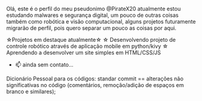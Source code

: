Olá, este é o perfil do meu pseudonimo @PirateX20 atualmente estou estudando malwares e segurança digital, um pouco de outras coisas também como robótica e visão computacional, alguns projetos futuramente migrarão de perfil, pois quero separar um pouco as coisas por aqui.

☆Projetos em destaque atualmente☆
☆ Desenvolvendo projeto de controle robótico através de aplicação mobile em python/kivy
☆ Aprendendo a desenvolver um site simples em HTML/CSS/JS

- 📫 ainda sem contato...

Dicionário Pessoal para os códigos:
  standar commit == alterações não significativas no código (comentários, remoção/adição de espaços em branco e similares);
<!---
PirateX20/PirateX20 is a ✨ special ✨ repository because its `README.md` (this file) appears on your GitHub profile.
You can click the Preview link to take a look at your changes.
--->
